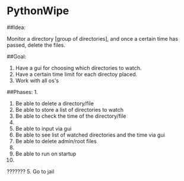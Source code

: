 # PythonWipe

##Idea:

Monitor a directory [group of directories], and once a certain time has passed, delete the files.

##Goal:
1. Have a gui for choosing which directories to watch.
2. Have a certain time limit for each directoy placed.
3. Work with all os's

##Phases:
1.  
  1. Be able to delete a directory/file
  2. Be able to store a list of directories to watch
  3. Be able to check the time of the directory/file
2.  
  1. Be able to input via gui
  2. Be able to see list of watched directories and the time via gui
  3. Be able to delete admin/root files
3.  
  1. Be able to run on startup
4. 
  ???????
5. 
  Go to jail
